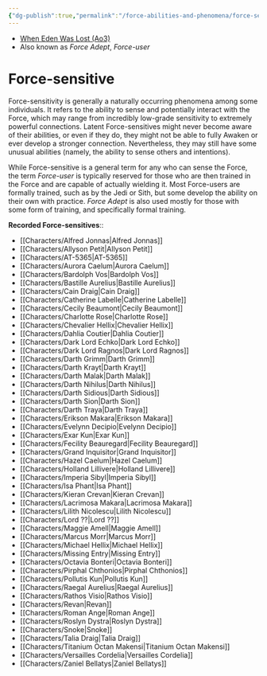```yaml
---
{"dg-publish":true,"permalink":"/force-abilities-and-phenomena/force-sensitive/","tags":["force"]}
---
```


- [When Eden Was Lost (Ao3)](https://archiveofourown.org/works/19334440/chapters/45992584)
- Also known as *Force Adept*, *Force-user*
# Force-sensitive

Force-sensitivity is generally a naturally occurring phenomena among some individuals. It refers to the ability to sense and potentially interact with the Force, which may range from incredibly low-grade sensitivity to extremely powerful connections. Latent Force-sensitives might never become aware of their abilities, or even if they do, they might not be able to fully Awaken or ever develop a stronger connection. Nevertheless, they may still have some unusual abilities (namely, the ability to sense others and intentions). 

While Force-sensitive is a general term for any who can sense the Force, the term *Force-user* is typically reserved for those who are then trained in the Force and are capable of actually wielding it. Most Force-users are formally trained, such as by the Jedi or Sith, but some develop the ability on their own with practice. *Force Adept* is also used mostly for those with some form of training, and specifically formal training. 

**Recorded Force-sensitives**::
- [[Characters/Alfred Jonnas\|Alfred Jonnas]]
- [[Characters/Allyson Petit\|Allyson Petit]]
- [[Characters/AT-5365\|AT-5365]]
- [[Characters/Aurora Caelum\|Aurora Caelum]]
- [[Characters/Bardolph Vos\|Bardolph Vos]]
- [[Characters/Bastille Aurelius\|Bastille Aurelius]]
- [[Characters/Cain Draig\|Cain Draig]]
- [[Characters/Catherine Labelle\|Catherine Labelle]]
- [[Characters/Cecily Beaumont\|Cecily Beaumont]]
- [[Characters/Charlotte Rose\|Charlotte Rose]]
- [[Characters/Chevalier Hellix\|Chevalier Hellix]]
- [[Characters/Dahlia Coutier\|Dahlia Coutier]]
- [[Characters/Dark Lord Echko\|Dark Lord Echko]]
- [[Characters/Dark Lord Ragnos\|Dark Lord Ragnos]]
- [[Characters/Darth Grimm\|Darth Grimm]]
- [[Characters/Darth Krayt\|Darth Krayt]]
- [[Characters/Darth Malak\|Darth Malak]]
- [[Characters/Darth Nihilus\|Darth Nihilus]]
- [[Characters/Darth Sidious\|Darth Sidious]]
- [[Characters/Darth Sion\|Darth Sion]]
- [[Characters/Darth Traya\|Darth Traya]]
- [[Characters/Erikson Makara\|Erikson Makara]]
- [[Characters/Evelynn Decipio\|Evelynn Decipio]]
- [[Characters/Exar Kun\|Exar Kun]]
- [[Characters/Fecility Beauregard\|Fecility Beauregard]]
- [[Characters/Grand Inquisitor\|Grand Inquisitor]]
- [[Characters/Hazel Caelum\|Hazel Caelum]]
- [[Characters/Holland Lillivere\|Holland Lillivere]]
- [[Characters/Imperia Sibyl\|Imperia Sibyl]]
- [[Characters/Isa Phant\|Isa Phant]]
- [[Characters/Kieran Crevan\|Kieran Crevan]]
- [[Characters/Lacrimosa Makara\|Lacrimosa Makara]]
- [[Characters/Lilith Nicolescu\|Lilith Nicolescu]]
- [[Characters/Lord ??\|Lord ??]]
- [[Characters/Maggie Amell\|Maggie Amell]]
- [[Characters/Marcus Morr\|Marcus Morr]]
- [[Characters/Michael Hellix\|Michael Hellix]]
- [[Characters/Missing Entry\|Missing Entry]]
- [[Characters/Octavia Bonteri\|Octavia Bonteri]]
- [[Characters/Pirphal Chthonios\|Pirphal Chthonios]]
- [[Characters/Pollutis Kun\|Pollutis Kun]]
- [[Characters/Raegal Aurelius\|Raegal Aurelius]]
- [[Characters/Rathos Visio\|Rathos Visio]]
- [[Characters/Revan\|Revan]]
- [[Characters/Roman Ange\|Roman Ange]]
- [[Characters/Roslyn Dystra\|Roslyn Dystra]]
- [[Characters/Snoke\|Snoke]]
- [[Characters/Talia Draig\|Talia Draig]]
- [[Characters/Titanium Octan Makensi\|Titanium Octan Makensi]]
- [[Characters/Versailles Cordelia\|Versailles Cordelia]]
- [[Characters/Zaniel Bellatys\|Zaniel Bellatys]]
